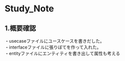 # Study_Note

## 1.概要確認
 ・usecaseファイルにユースケースを書きだした。 <br>
 ・interfaceファイルに張りぼてを作って入れた。<br>
 ・entityファイルにエンティティを書き出して属性も考える

　 
